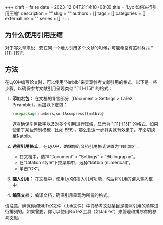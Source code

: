 +++ 
draft = false
date = 2023-12-04T21:14:18+08:00
title = "Lyx 如何进行引用压缩"
description = ""
slug = ""
authors = []
tags = []
categories = []
externalLink = ""
series = []
+++

## 为什么使用引用压缩

对于写文章来说，要在同一个地方引用多个文献的时候，可能希望有这种样式 "[11]-[15]".

## 方法

在LyX中编写论文时，可以使用“Natbib”来实现参考文献引用的格式。以下是一些步骤，以确保参考文献引用呈现类似 "[11]-[15]" 的格式：

1. **添加宏包：** 在文档的导言部分（Document > Settings > LaTeX Preamble），添加以下宏包：

   ```latex
   \usepackage[numbers,sort&compress]{natbib}
   ```

   这将确保引用数字以及对多个引用进行压缩，显示为 "[11]-[15]" 的格式。如果使用了某些预制模板（比如IEEE），那么到这一步其实就有效果了。不必切换至Natbib。

2. **选择引用格式：** 在LyX中，确保你的文档引用格式设置为“Natbib”：

   - 在文档中，选择“Document” > “Settings” > “Bibliography”。
   - 在“Citation style”下拉菜单中，选择“Natbib (numerical)”。
   - 单击“OK”。

3. **插入引用：** 在文档中，使用LyX的插入引用功能，然后将引用的键入输入框中。

4. **编译文档：** 编译文档，确保引用呈现为所需的格式。

请注意，确保你的BibTeX文件（.bib文件）中的参考文献条目是按照引用的顺序进行排列的。如果需要，你可以使用BibTeX工具（如JabRef）来管理和排序你的参考文献。